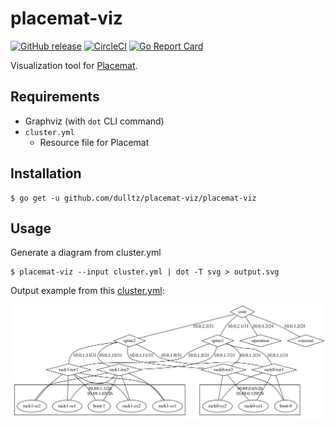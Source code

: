 # placemat-viz

[![GitHub release](https://img.shields.io/github/release/dulltz/placemat-viz.svg?maxAge=60)](https://github.com/dulltz/placemat-viz/releases)
[![CircleCI](https://circleci.com/gh/dulltz/placemat-viz.svg?style=svg)](https://circleci.com/gh/dulltz/placemat-viz)
[![Go Report Card](https://goreportcard.com/badge/github.com/dulltz/placemat-viz)](https://goreportcard.com/report/github.com/dulltz/placemat-viz)

Visualization tool for [Placemat](https://github.com/cybozu-go/placemat).

## Requirements

- Graphviz (with `dot` CLI command)
- `cluster.yml` 
  - Resource file for Placemat
  
## Installation

```console
$ go get -u github.com/dulltz/placemat-viz/placemat-viz
```

## Usage

Generate a diagram from cluster.yml

```console
$ placemat-viz --input cluster.yml | dot -T svg > output.svg
```

Output example from this [cluster.yml](https://github.com/cybozu-go/placemat-menu/blob/52a4380f3de5451494aa681df6c49c03a091a82a/testdata/cluster.yml):

![rack2](./output-rack2.svg)

